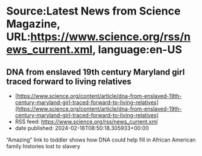 # Source:Latest News from Science Magazine, URL:https://www.science.org/rss/news_current.xml, language:en-US

## DNA from enslaved 19th century Maryland girl traced forward to living relatives
 - [https://www.science.org/content/article/dna-from-enslaved-19th-century-maryland-girl-traced-forward-to-living-relatives](https://www.science.org/content/article/dna-from-enslaved-19th-century-maryland-girl-traced-forward-to-living-relatives)
 - RSS feed: https://www.science.org/rss/news_current.xml
 - date published: 2024-02-18T08:50:18.305933+00:00

“Amazing” link to toddler shows how DNA could help fill in African American family histories lost to slavery

